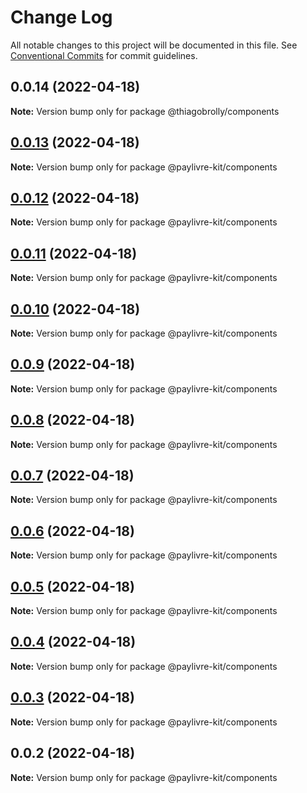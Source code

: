 # Change Log

All notable changes to this project will be documented in this file.
See [Conventional Commits](https://conventionalcommits.org) for commit guidelines.

## 0.0.14 (2022-04-18)

**Note:** Version bump only for package @thiagobrolly/components





## [0.0.13](https://github.com/ThiagoBrolly/template-library-monorepo/compare/@paylivre-kit/components@0.0.12...@paylivre-kit/components@0.0.13) (2022-04-18)

**Note:** Version bump only for package @paylivre-kit/components





## [0.0.12](https://github.com/ThiagoBrolly/template-library-monorepo/compare/@paylivre-kit/components@0.0.11...@paylivre-kit/components@0.0.12) (2022-04-18)

**Note:** Version bump only for package @paylivre-kit/components





## [0.0.11](https://github.com/ThiagoBrolly/template-library-monorepo/compare/@paylivre-kit/components@0.0.10...@paylivre-kit/components@0.0.11) (2022-04-18)

**Note:** Version bump only for package @paylivre-kit/components





## [0.0.10](https://github.com/ThiagoBrolly/template-library-monorepo/compare/@paylivre-kit/components@0.0.9...@paylivre-kit/components@0.0.10) (2022-04-18)

**Note:** Version bump only for package @paylivre-kit/components





## [0.0.9](https://github.com/ThiagoBrolly/template-library-monorepo/compare/@paylivre-kit/components@0.0.8...@paylivre-kit/components@0.0.9) (2022-04-18)

**Note:** Version bump only for package @paylivre-kit/components





## [0.0.8](https://github.com/ThiagoBrolly/template-library-monorepo/compare/@paylivre-kit/components@0.0.7...@paylivre-kit/components@0.0.8) (2022-04-18)

**Note:** Version bump only for package @paylivre-kit/components





## [0.0.7](https://github.com/ThiagoBrolly/template-library-monorepo/compare/@paylivre-kit/components@0.0.6...@paylivre-kit/components@0.0.7) (2022-04-18)

**Note:** Version bump only for package @paylivre-kit/components





## [0.0.6](https://github.com/ThiagoBrolly/template-library-monorepo/compare/@paylivre-kit/components@0.0.5...@paylivre-kit/components@0.0.6) (2022-04-18)

**Note:** Version bump only for package @paylivre-kit/components





## [0.0.5](https://github.com/ThiagoBrolly/template-library-monorepo/compare/@paylivre-kit/components@0.0.4...@paylivre-kit/components@0.0.5) (2022-04-18)

**Note:** Version bump only for package @paylivre-kit/components





## [0.0.4](https://github.com/ThiagoBrolly/template-library-monorepo/compare/@paylivre-kit/components@0.0.3...@paylivre-kit/components@0.0.4) (2022-04-18)

**Note:** Version bump only for package @paylivre-kit/components





## [0.0.3](https://github.com/ThiagoBrolly/template-library-monorepo/compare/@paylivre-kit/components@0.0.2...@paylivre-kit/components@0.0.3) (2022-04-18)

**Note:** Version bump only for package @paylivre-kit/components





## 0.0.2 (2022-04-18)

**Note:** Version bump only for package @paylivre-kit/components
